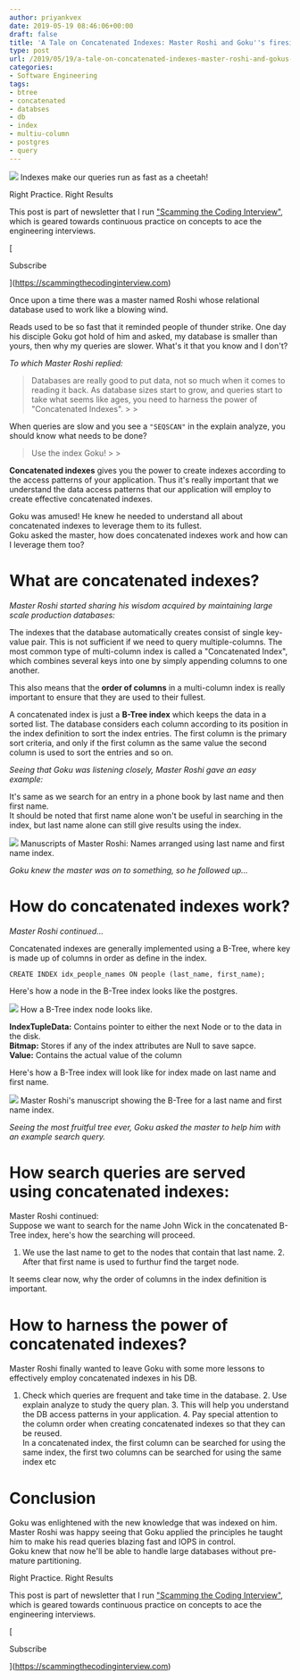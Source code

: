 ```yaml
---
author: priyankvex
date: 2019-05-19 08:46:06+00:00
draft: false
title: 'A Tale on Concatenated Indexes: Master Roshi and Goku''s fireside chat'
type: post
url: /2019/05/19/a-tale-on-concatenated-indexes-master-roshi-and-gokus-fireside-chat/
categories:
- Software Engineering
tags:
- btree
- concatenated
- databses
- db
- index
- multiu-column
- postgres
- query
---
```



![](https://priyankvex.files.wordpress.com/2019/05/cheetah-running.ngsversion.1396530527499.jpg)
Indexes make our queries run as fast as a cheetah!









Right Practice. Right Results



  

This post is part of newsletter that I run ["Scamming the Coding Interview"](https://scammingthecodinginterview.com), which is geared towards continuous practice on concepts to ace the engineering interviews.




[
  

Subscribe



](https://scammingthecodinginterview.com)







  






Once upon a time there was a master named Roshi whose relational database used to work like a blowing wind.







Reads used to be so fast that it reminded people of thunder strike. One day his disciple Goku got hold of him and asked, my database is smaller than yours, then why my queries are slower. What's it that you know and I don't?  
  
_To which Master Roshi replied:_







<blockquote>Databases are really good to put data, not so much when it comes to reading it back. As database sizes start to grow, and queries start to take what seems like ages, you need to harness the power of "Concatenated Indexes".
> 
> </blockquote>







When queries are slow and you see a `"SEQSCAN"` in the explain analyze, you should know what needs to be done?







<blockquote>Use the index Goku!
> 
> </blockquote>







**Concatenated indexes** gives you the power to create indexes according to the access patterns of your application. Thus it's really important that we understand the data access patterns that our application will employ to create effective concatenated indexes.







Goku was amused! He knew he needed to understand all about concatenated indexes to leverage them to its fullest.  
Goku asked the master, how does concatenated indexes work and how can I leverage them too?







# What are concatenated indexes?







_Master Roshi started sharing his wisdom acquired by maintaining large scale production databases:_







The indexes that the database automatically creates consist of single key-value pair. This is not sufficient if we need to query multiple-columns. The most common type of multi-column index is called a "Concatenated Index", which combines several keys into one by simply appending columns to one another. 







This also means that the **order of columns** in a multi-column index is really important to ensure that they are used to their fullest.







A concatenated index is just a **B-Tree index** which keeps the data in a sorted list. The database considers each column according to its position in the index definition to sort the index entries. The first column is the primary sort criteria, and only if the first column as the same value the second column is used to sort the entries and so on.







_Seeing that Goku was listening closely, Master Roshi gave an easy example:_  
  
It's same as we search for an entry in a phone book by last name and then first name.  
It should be noted that first name alone won't be useful in searching in the index, but last name alone can still give results using the index.







![](https://priyankvex.files.wordpress.com/2019/05/sketch1558208191992.png)
Manuscripts of Master Roshi: Names arranged using last name and first name index.







_Goku knew the master was on to something, so he followed up…_







# How do concatenated indexes work?







_Master Roshi continued…_







Concatenated indexes are generally implemented using a B-Tree, where key is made up of columns in order as define in the index.






    
    CREATE INDEX idx_people_names ON people (last_name, first_name);







Here's how a node in the B-Tree index looks like the postgres.





![](https://priyankvex.files.wordpress.com/2019/05/index-tuple-data1.png)
How a B-Tree index node looks like.





**IndexTupleData:** Contains pointer to either the next Node or to the data in the disk.  
**Bitmap:** Stores if any of the index attributes are Null to save sapce.  
**Value:** Contains the actual value of the column







Here's how a B-Tree index will look like for index made on last name and first name.







![](https://lh3.googleusercontent.com/0Nm1NFQovWqwQ6yvDfNQDtUYSibjcfVwCDImiiSQPNpmOjWxtqON_yDP3dfQLIN5xfmaYZfqueDQxKKaV93NuowI7eNi6LHn4E_xON_GwC1aXHkjMOiJ8pGNElApZRKdKLXUYrgX7YQ9IdzcluQOjqU7NoGw8Zs_ecX0QfWBwaYXWJEPdiaZJ2HBtDh2KYfx7A4BfDfG6Wcf30IBZ8vE_iC-8rFkEorc3vSsowRqAgqyCvRNKXK9K2nnhb0C2n2FK0OyR3uz61mXyb2Ep5vS3-qf-AQMD4vYZC5JQHTy8j11lhIeOiwy_XruRmKTR2K88WG3ByQiENPHgYsuxct7lH5xwMqmJ_h6FeiMpGyQhspSgsI7YmBf3D34A17wfdU5ywIhDLmAoAIqs1VBSRdAeERE0z2zsbHAYKzvfhEMBaAOCtdXzJxxtmGvnV6NTe4WMT1uz8_9nXENYGC9Q8FkFyStaMTqi0a2ASiYIs5jWyLyxRv5xMiC5CFl8or1zJaoUsJq2PKQJr70yXQ3DfZUuzKRKFfx_mPRVqhlTZRrMPUyOdMLx8oZ58-4kavdUUAGkQyUxFJN_nakmx-2XjqpkUL4uXcxvMXb9bNfywf1glLbvwL8whMILjD1dHfr9pCtr_o1LNwoxc8thzeVpJZdSeocl5z8D9ni=w1085-h640-no)
Master Roshi's manuscript showing the B-Tree for a last name and first name index.







_Seeing the most fruitful tree ever, Goku asked the master to help him with an example search query._







# How search queries are served using concatenated indexes:







Master Roshi continued:  
Suppose we want to search for the name John Wick in the concatenated B-Tree index, here's how the searching will proceed.





  1. We use the last name to get to the nodes that contain that last name.  2. After that first name is used to furthur find the target node.





It seems clear now, why the order of columns in the index definition is important.







# How to harness the power of concatenated indexes?







Master Roshi finally wanted to leave Goku with some more lessons to effectively employ concatenated indexes in his DB.





  1. Check which queries are frequent and take time in the database.  2. Use explain analyze to study the query plan.  3. This will help you understand the DB access patterns in your application.  4. Pay special attention to the column order when creating concatenated indexes so that they can be reused.  
In a concatenated index, the first column can be searched for using the same index, the first two columns can be searched for using the same index etc  





# Conclusion







Goku was enlightened with the new knowledge that was indexed on him. Master Roshi was happy seeing that Goku applied the principles he taught him to make his read queries blazing fast and IOPS in control.  
Goku knew that now he'll be able to handle large databases without pre-mature partitioning.





  







Right Practice. Right Results



  

This post is part of newsletter that I run ["Scamming the Coding Interview"](https://scammingthecodinginterview.com), which is geared towards continuous practice on concepts to ace the engineering interviews.




  [
  

Subscribe



](https://scammingthecodinginterview.com)





